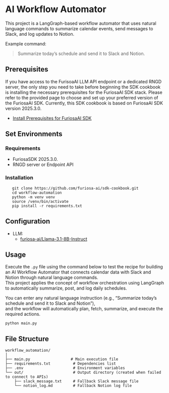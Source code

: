 # AI Workflow Automator

This project is a LangGraph-based workflow automator that uses natural language commands to summarize calendar events, send messages to Slack, and log updates to Notion.

Example command:
> Summarize today’s schedule and send it to Slack and Notion.

## Prerequisites
If you have access to the FurisoaAI LLM API endpoint or a dedicated RNGD server, the only step you need to take before beginning the SDK cookbook is installing the necessary prerequisites for the FuriosaAI SDK stack. Please refer to the provided page to choose and set up your preferred version of the FuriosaAI SDK. Currently, this SDK cookbook is based on FuriosaAI SDK version 2025.3.0.
- [Install Prerequisites for FuriosaAI SDK](https://developer.furiosa.ai/latest/en/get_started/prerequisites.html)

## Set Environments 

### Requirements
- FuriosaSDK 2025.3.0.
- RNGD server or Endpoint API

### Installation
```
   git clone https://github.com/furiosa-ai/sdk-cookbook.git
   cd workflow-automation
   python -m venv venv
   source /venv/bin/activate
   pip install -r requirements.txt
```

## Configuration
- LLM:
   - [furiosa-ai/Llama-3.1-8B-Instruct](https://huggingface.co/furiosa-ai/Llama-3.1-8B-Instruct) 

## Usage

Execute the `.py` file using the command below to test the recipe for building an AI Workflow Automator that connects calendar data with Slack and Notion through natural language commands.  
This project applies the concept of workflow orchestration using LangGraph to automatically summarize, post, and log daily schedules.

You can enter any natural language instruction (e.g., “Summarize today’s schedule and send it to Slack and Notion”),  
and the workflow will automatically plan, fetch, summarize, and execute the required actions.

```
python main.py
```

## File Structure

```
workflow_automation/
│
├── main.py                  # Main execution file
├── requirements.txt          # Dependencies list
├── .env                      # Environment variables
└── out/                      # Output directory (created when failed to connect to APIs)
    ├── slack_message.txt     # Fallback Slack message file
    └── notion_log.md         # Fallback Notion log file
```